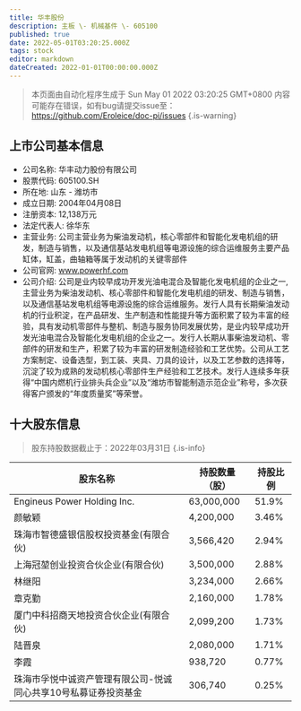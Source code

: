 ```yaml
---
title: 华丰股份
description: 主板 \- 机械基件 \- 605100
published: true
date: 2022-05-01T03:20:25.000Z
tags: stock
editor: markdown
dateCreated: 2022-01-01T00:00:00.000Z
---
```


> 本页面由自动化程序生成于 Sun May 01 2022 03:20:25 GMT+0800
> 内容可能存在错误，如有bug请提交issue至：https://github.com/Eroleice/doc-pi/issues
{.is-warning}

## 上市公司基本信息
- 公司名称: 华丰动力股份有限公司
- 股票代码: 605100.SH
- 所在地: 山东 - 潍坊市
- 成立日期: 2004年04月08日
- 注册资本: 12,138万元
- 法定代表人: 徐华东
- 主营业务: 公司主营业务为柴油发动机，核心零部件和智能化发电机组的研发，制造与销售，以及通信基站发电机组等电源设施的综合运维服务主要产品缸体，缸盖，曲轴箱等属于发动机的关键零部件
- 公司官网: www.powerhf.com
- 公司介绍: 公司是业内较早成功开发光油电混合及智能化发电机组的企业之一,主营业务为柴油发动机、核心零部件和智能化发电机组的研发、制造与销售，以及通信基站发电机组等电源设施的综合运维服务。发行人具有长期柴油发动机的行业积淀，在产品研发、生产制造和性能提升等方面积累了较为丰富的经验，具有发动机零部件与整机、制造与服务协同发展优势，是业内较早成功开发光油电混合及智能化发电机组的企业之一。发行人长期从事柴油发动机、零部件的研发和生产，积累了较为丰富的研发制造经验和工艺优势。公司从工艺方案制定、设备选型，到工装、夹具、刀具的设计，以及工艺参数的选择等，沉淀了较为成熟的发动机核心零部件生产经验和工艺技术。发行人连续多年获得“中国内燃机行业排头兵企业”以及“潍坊市智能制造示范企业”称号，多次获得客户颁发的“年度质量奖”等荣誉。


## 十大股东信息
> 股东持股数据截止于：2022年03月31日
{.is-info}

| 股东名称 | 持股数量（股） | 持股比例 |
| --- | --- | --- |
| Engineus Power Holding Inc. | 63,000,000 | 51.9% |
| 颜敏颖 | 4,200,000 | 3.46% |
| 珠海市智德盛银信股权投资基金(有限合伙) | 3,566,420 | 2.94% |
| 上海冠堃创业投资合伙企业(有限合伙) | 3,500,000 | 2.88% |
| 林继阳 | 3,234,000 | 2.66% |
| 章克勤 | 2,160,000 | 1.78% |
| 厦门中科招商天地投资合伙企业(有限合伙) | 2,099,200 | 1.73% |
| 陆晋泉 | 2,080,000 | 1.71% |
| 李霞 | 938,720 | 0.77% |
| 珠海市孚悦中诚资产管理有限公司-悦诚同心共享10号私募证券投资基金 | 306,740 | 0.25% |





